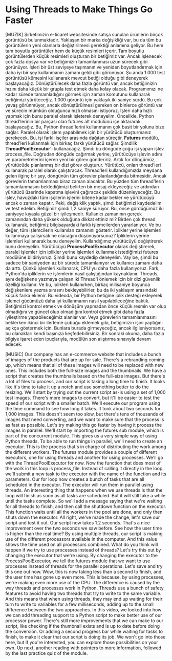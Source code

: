 # Using Threads to Make Things Go Faster

[MÜZİK] Şirketimizin e-ticaret websitesinde satışa sunulan ürünlerin birçok görüntüsü bulunmaktadır. Yaklaşan bir marka değişikliği var, bu da tüm bu görüntülerin yeni olanlarla değiştirilmesi gerektiği anlamına geliyor. Bu hem tam boyutlu görüntüler hem de küçük resimleri içerir. Tam boyutlu görüntülerden küçük resimleri oluşturan bir betiğimiz var. Ancak işlenecek çok fazla dosya var ve betiğimizin tamamlanması uzun sürecek gibi görünüyor. İşleri bir üst seviyeye taşımanın ve yeniden boyutlandırmak için daha iyi bir şey kullanmanın zamanı geldi gibi görünüyor. Şu anda 1.000 test görüntüsü kümesini kullanarak mevcut betiği olduğu gibi deneyerek başlayacağız. Dönüştürülecek daha fazla görüntü var, ancak betiğimizin hızını daha küçük bir grupla test etmek daha kolay olacak. Programımızı ne kadar sürede tamamladığını görmek için zaman komutunu kullanarak betiğimizi yürüteceğiz. 1.000 görüntü için yaklaşık iki saniye sürdü. Bu çok yavaş görünmüyor, ancak dönüştürülmesi gereken on binlerce görüntü var ve sürecin mümkün olduğunca hızlı olmasını istiyoruz. İşleri daha hızlı yapmak için bunu paralel olarak işleterek deneyelim. Öncelikle, Python thread'lerinin bir parçası olan futures alt modülünü içe aktararak başlayacağız. Bu, Python thread'lerini kullanmanın çok basit bir yolunu bize sağlar. Paralel olarak işlem yapabilmek için bir yürütücü oluşturmanız gerekecek. Bu, işi farklı işçiler arasında dağıtan süreçtir. **Futures** modülü, thread'leri kullanmak için birkaç farklı yürütücü sağlar. Şimdilik **ThreadPoolExecutor**'ı kullanacağız. Şimdi bu döngüde çoğu işi yapan işlev process_file. Doğrudan döngüde çağırmak yerine, yürütücüye işlevin adını ve parametrelerini içeren yeni bir görev göndeririz. Artık for döngümüz, yürütücüde planlanmış bir dizi görev oluşturur. Yürütücü, onları thread'leri kullanarak paralel olarak çalıştıracak. Thread'leri kullandığımızda meydana gelen ilginç bir şey, döngünün tüm görevler planlandığında bitmesidir. Ancak görevlerin tamamlanması biraz zaman alacaktır. Bu yüzden tüm thread'lerin tamamlanmasını beklediğimizi belirten bir mesaj ekleyeceğiz ve ardından yürütücü üzerinde kapatma işlevini çağıracak şekilde düzenleyeceğiz. Bu işlev, havuzdaki tüm işçilerin işlerini bitene kadar bekler ve yürütücüyü ancak o zaman kapatır. Peki, değişiklik yaptık, şimdi betiğimizi kaydedelim ve test edelim. Betiğimiz şimdi 1,2 saniye sürüyor. Bu, önce gördüğümüz iki saniyeye kıyasla güzel bir iyileşmedir. Kullanıcı zamanının gerçek zamanından daha yüksek olduğuna dikkat ettiniz mi? Birden çok thread kullanarak, betiğimiz bilgisayardaki farklı işlemcilerden yararlanıyor. Ve bu değer, tüm işlemcilerin kullanılan zamanını gösterir. İplikler yerine işlemleri kullanmaya çalışırsak ne olacağını düşünüyorsunuz? İpliklerin yerine işlemleri kullanarak bunu deneyelim. Kullandığımız yürütücüyü değiştirerek bunu deneyelim. Yürütücüyü **ProcessPoolExecutor** olarak değiştirerek, paralel işlemler için iplikler yerine işlemleri kullanmak istediğimizi futures modülüne bildiriyoruz. Şimdi bunu kaydedip deneyelim. Vay be, şimdi bu sadece bir saniyeden az bir sürede tamamlanıyor ve kullanıcı zamanı daha da arttı. Çünkü işlemleri kullanarak, CPU'yu daha fazla kullanıyoruz. Fark, Python'da ipliklerin ve işlemlerin nasıl çalıştığından kaynaklanır. Threads, aynı değişkene yazmaya çalışan iki Thread'i önlemek için bir dizi güvenlik özelliği kullanır. Ve bu, iplikleri kullanırken, birkaç milisaniye boyunca değişkenlere yazma sırasını bekleyebilirler, bu da iki yaklaşım arasındaki küçük farka eklenir. Bu videoda, bir Python betiğine iplik desteği ekleyerek işlemci gücümüzü daha iyi kullanmanın nasıl yapılabileceğine baktık. Betiğimizi kontrol etmek ve dönüşüm yapmadan önce küçük resmin var olup olmadığını ve güncel olup olmadığını kontrol etmek gibi daha fazla iyileştirme yapabileceğimiz alanlar var. Veya görevlerin tamamlanmasını beklerken ikinci bir ilerleme çubuğu eklemek gibi, betiğimizin işini yaptığını açıkça göstermek için. Bunlara burada girmeyeceğiz, ancak ilgileniyorsanız, bu olanakları kendi başınıza keşfedebilirsiniz. Bir sonraki okuma, daha fazla bilgiye işaret eden ipuçlarıyla, modülün son alıştırma sınavıyla devam edecek.

[MUSIC] Our company has an e-commerce website that includes a bunch of images of the products that are up for sale. There's a rebranding coming up, which means that all of these images will need to be replaced with new ones. This includes both the full-size images and the thumbnails. We have a script that creates the thumbnails based on the full-size images. But there's a lot of files to process, and our script is taking a long time to finish. It looks like it's time to take it up a notch and use something better to do the resizing. We'll start by trying out the current script as-is using a set of 1,000 test images. There's more images to convert, but it'll be easier to test the speed of our script with a smaller batch. We'll execute our program using the time command to see how long it takes. It took about two seconds for 1,000 images. This doesn't seem too slow, but there's tens of thousands of images that need converting, and we want to make sure that the process is as fast as possible. Let's try making this go faster by having it process the images in parallel. We'll start by importing the futures sub module, which is part of the concurrent module. This gives us a very simple way of using Python threads. To be able to run things in parallel, we'll need to create an executor. This is the process that's in charge of distributing the work among the different workers. The futures module provides a couple of different executors, one for using threads and another for using processes. We'll go with the ThreadPoolExecutor for now. Now the function that does most of the work in this loop is process_file. Instead of calling it directly in the loop, we'll submit a new task to the executor with the name of the function and its parameters. Our for loop now creates a bunch of tasks that are all scheduled in the executor. The executor will run them in parallel using threads. An interesting thing that happens when we use threads is that the loop will finish as soon as all tasks are scheduled. But it will still take a while until the tasks complete. So we'll add a message saying that we're waiting for all threads to finish, and then call the shutdown function on the executor. This function waits until all the workers in the pool are done, and only then shuts down the executor. All right, we've made the change, let's save our script and test it out. Our script now takes 1.2 seconds. That's a nice improvement over the two seconds we saw before. See how the user time is higher than the real time? By using multiple threads, our script is making use of the different processors available in the computer. And this value shows the time used on all processors combined. What do you think will happen if we try to use processes instead of threads? Let's try this out by changing the executor that we're using. By changing the executor to the ProcessPoolExecutor, we tell the futures module that we want to use processes instead of threads for the parallel operations. Let's save and try this one out now. Wow, this is now taking less than a second to finish, and the user time has gone up even more. This is because, by using processes, we're making even more use of the CPU. The difference is caused by the way threads and processes work in Python. Threads use a bunch of safety features to avoid having two threads that try to write to the same variable. And this means that when using threads, they may end up waiting for their turn to write to variables for a few milliseconds, adding up to the small difference between the two approaches. In this video, we looked into how we can add threading support to a Python script to make better use of our processor power. There's still more improvements that we can make to our script, like checking if the thumbnail exists and is up to date before doing the conversion. Or adding a second progress bar while waiting for tasks to finish, to make it clear that our script is doing its job. We won't go into those here, but if you're interested, you can explore those possibilities on your own. Up next, another reading with pointers to more information, followed by the last practice quiz of the module.